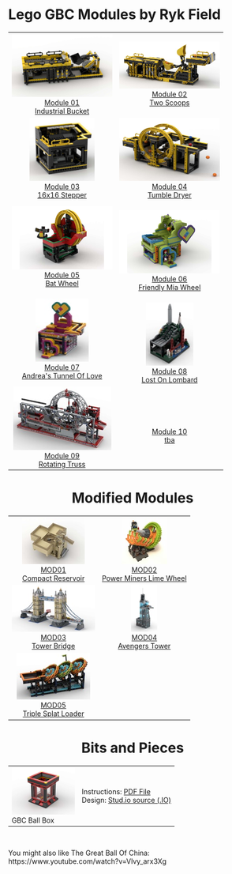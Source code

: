 <a name="README"></a>
# Lego GBC Modules by Ryk Field
<center>

<table border=0>
<tr border=0>
<td align='center'>
<a href="https://github.com/rykfield/REF01-Industrial-Bucket#README">
<img width=204 height=128 src="https://raw.githubusercontent.com/rykfield/REF01-Industrial-Bucket/master/Industrial%20Bucket.jpg">
<BR>Module 01<BR>Industrial Bucket</a>
<td align='center'>
<a href="https://github.com/rykfield/REF02-Two-Scoops#README">
<img width=204 height=95 src="https://github.com/rykfield/REF02-Two-Scoops/raw/master/Two%20Scoops%20-%20Banner%20Render%20(Small).jpg">
<BR>Module 02<BR>Two Scoops</a>
</td>
</tr>

<tr border=0>
<td align='center'>
<a href="https://github.com/rykfield/REF03-16x16-Stepper#README">
<img width=132 height=128 src="https://raw.githubusercontent.com/rykfield/REF03-16x16-Stepper/master/REF03%20-%2016x16%20Stepper.jpg">
<BR>Module 03<BR>16x16 Stepper</a>
</td>
<td align='center'>
<a href="https://github.com/rykfield/REF04-Tumble-Dryer#README">
<img width=204 height=128 src="https://raw.githubusercontent.com/rykfield/REF04-Tumble-Dryer/master/Tumble%20Dryer.jpg">
<BR>Module 04<BR>Tumble Dryer</a>
</td>
</tr>

<tr border=0>
<td align='center'>
<a href="https://github.com/rykfield/REF05-Bat-Wheel#README">
<img width=204 height=128 src="https://raw.githubusercontent.com/rykfield/REF05-Bat-Wheel/master/204_128.png">
<BR>Module 05<BR>Bat Wheel</a>
</td>
<td align='center'><br>
<a href="https://github.com/rykfield/REF06-Friendly-Mia-Wheel#README">
<img width=204 height=128 src="https://raw.githubusercontent.com/rykfield/REF06-Friendly-Mia-Wheel/master/Mia-Wheel-41358-Entry_204_128.png">
<BR>Module 06<BR>Friendly Mia Wheel</a>
</td>
</tr>


<tr border=0>
<td align='center'>
<a href="https://github.com/rykfield/REF07-Andreas-Tunnel-Of-Love#README">
<img width=108 height=128 src="https://github.com/rykfield/REF07-Andreas-Tunnel-Of-Love/raw/master/ATOL%20Banner%20128.jpg">
<BR>Module 07<BR>Andrea's Tunnel Of Love</a>
</td>
<td align='center'><br>
<a href="https://github.com/rykfield/REF08-Lost-On-Lombard#README">
<img width=96 height=128 src="https://github.com/rykfield/REF08-Lost-On-Lombard/raw/master/Lost%20On%20Lombard%20128.jpg">
<BR>Module 08<BR>Lost On Lombard</a>
</td>
</tr>

<tr border=0>
<td align='center'>
<a href="https://github.com/rykfield/REF09-Rotating-Truss#README">
<img width199 height=128 src="https://github.com/rykfield/REF09-Rotating-Truss/raw/master/REF09%20-%20Rotating%20Truss%20-%20Banner_128.jpg">
<BR>Module 09<BR>Rotating Truss</a>
</td>
<td align='center'><br>
<a href="https://github.com/rykfield/REF10#README">
<BR>Module 10<BR>tba</a>
</td>
</tr>


</table>

<P>
<H1>Modified Modules</H1>

<table border=0>
<tr border=0>

<td align='center'>
<a href="https://github.com/rykfield/MOD01-Compact-Reservoir#README">
<img width=127 height=95 src="https://github.com/rykfield/MOD01-Compact-Reservoir/raw/master/MOD01%20-%20Compact%20Reservoir%20(Small).jpg">
<BR>MOD01<BR>Compact Reservoir</a>
</td>

<td align='center'>
<a href="https://github.com/rykfield/MOD02-Lime-Wheel#README">
<img width=93 height=95 src="https://github.com/rykfield/MOD02-Lime-Wheel/raw/master/MOD02%20-%20Power%20Miners%20-%20Lime%20Wheel%20(Small).jpg">
<BR>MOD02<BR>Power Miners Lime Wheel</a>
</td>

</tr>

<tr border=0>

<td align='center'>
<a href="https://github.com/rykfield/MOD03-Tower-Bridge#README">
<img width=169 height=95 src="https://github.com/rykfield/MOD03-Tower-Bridge/raw/master/MOD03%20-%20Tower%20Bridge%20(Small).jpg">
<BR>MOD03<BR>Tower Bridge</a>
</td>

<td align='center'>
<a href="https://github.com/rykfield/MOD04-Avengers-Tower#README">
<img width=53 height=95 src="https://github.com/rykfield/MOD04-Avengers-Tower/raw/master/MOD04%20-%20Avengers%20Tower%20(Small).jpg">
<BR>MOD04<BR>Avengers Tower</a>
</td>

</tr>

<tr border=0>

<td align='center'>
<a href="https://github.com/rykfield/MOD05-Triple-Splat-Loader#README">
<img width=149 height=95 src="https://github.com/rykfield/MOD05-Triple-Splat-Loader/raw/master/MOD05-Triple-Splat-Loader(Small).jpg">
<BR>MOD05<BR>Triple Splat Loader</a>
</td>

<td align='center'>
</td>

</tr>

</table>


<P>
<H1>Bits and Pieces</H1>

<table border=0>
<tr border=0>

<td align='left'>
<img width=128 height=96 src="https://github.com/rykfield/REF00-Module-Overview/raw/master/Ball%20Box.jpg">
<BR>GBC Ball Box</a>
</td>

<td align='left'>
Instructions: <a href="https://github.com/rykfield/REF00-Module-Overview/raw/master/Ball%20Box.pdf">PDF File</a>
<BR>
Design: <a href="https://github.com/rykfield/REF00-Module-Overview/raw/master/Ball%20Box.io">Stud.io source (.IO)</a>
</td>

</tr>
</td>
</table>



</center>
<BR>
<P>You might also like The Great Ball Of China: https://www.youtube.com/watch?v=Vlvy_arx3Xg
</centre>